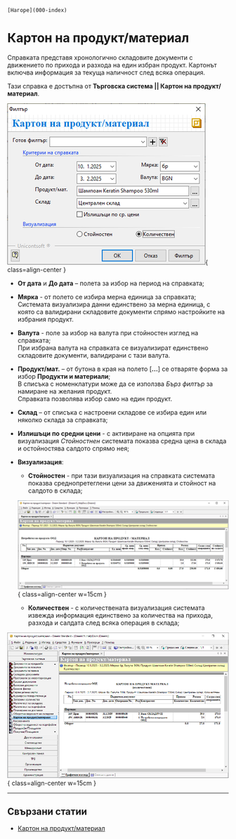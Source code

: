```{only} html
[Нагоре](000-index)
```

# **Картон на продукт/материал**

Справката представя хронологично складовите документи с движението по прихода и разхода на един избран продукт. Картонът включва информация за текуща наличност след всяка операция. 

Тази справка е достъпна от **Търговска система || Картон на продукт/материал**.  

![](904-product-report1.png){ class=align-center }

 - **От дата** и **До дата** – полета за избор на период на справката;  

 - **Мярка** - от полето се избира мерна единица за справката;  
 Системата визуализира данни единствено за мерна единица, с която са валидирани складовите документи спрямо настройките на избрания продукт.  

 - **Валута** - поле за избор на валута при стойностен изглед на справката;  
 При избрана валута на справката се визуализират единствено складовите документи, валидирани с тази валута.  

 - **Продукт/мат.** – от бутона в края на полето [**...**] се отваряте форма за избор **Продукти и материали**;  
 В списъка с номенклатури може да се използва *Бърз филтър* за намиране на желания продукт.  
 Справката позволява избор само на един продукт.   

 - **Склад** – от списъка с настроени складове се избира един или няколко склада за справката;  

 - **Излишъци по средни цени** - с активиране на опцията при визуализация *Стойностнен* системата показва средна цена в склада и остойностява салдото спрямо нея;  

- **Визуализация**:  
    - **Стойностен** - при тази визуализация на справката системата показва среднопретеглени цени за движенията и стойност на салдото в склада;  

    ![](904-product-report2.png){ class=align-center w=15cm }

    - **Количествен** - с количествената визуализация системата извежда информация единствено за количества на прихода, разхода и салдата след всяка операция в склада;  

![](904-product-report3.png){ class=align-center w=15cm }

___  
## Свързани статии

- [Картон на продукт/материал](https://www.unicontsoft.com/cms/node/159)